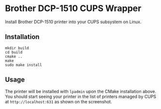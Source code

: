 # Brother DCP-1510 CUPS Wrapper

Install Brother DCP-1510 printer into your CUPS subsystem on Linux.

## Installation

```
mkdir build
cd build
cmake ..
make
sudo make install
```

## Usage

The printer will be installed with `lpadmin` upon the CMake installation above. You should start seeing your printer in the list of printers managed by CUPS at `http://localhost:631` as shown on the screenshot.

